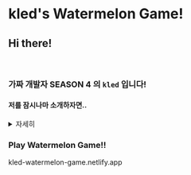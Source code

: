 # kled's Watermelon Game!

## Hi there!

<br>

### 가짜 개발자 **SEASON 4** 의 `kled` 입니다!

#### 저를 잠시나마 소개하자면..
<details>
<summary>자세히</summary>
<div markdown="1">

1. 인천대학교 전자공학과 2학년 학생입니다.
2. Front-end Developer를 꿈꾸고 있습니다! ⚒
3. 아직 한참 모자라지만 귀여운 [챗봇](https://competent-payne-da6f41.netlify.app/chatbot.html)을 만들면서 연습하고 있습니다! 💻
</div>
</details>


### Play Watermelon Game!! ###
kled-watermelon-game.netlify.app
